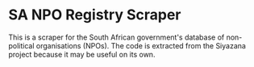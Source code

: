 # SA NPO Registry Scraper

This is a scraper for the South African government's database of
non-political organisations (NPOs). The code is extracted from the
Siyazana project because it may be useful on its own.



